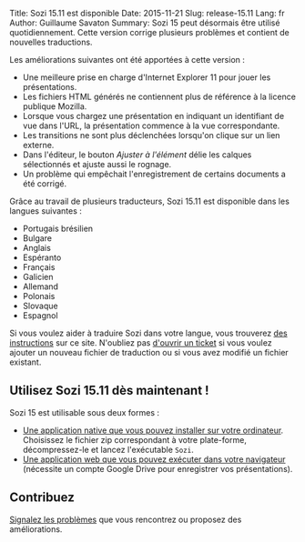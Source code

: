 Title: Sozi 15.11 est disponible
Date: 2015-11-21
Slug: release-15.11
Lang: fr
Author: Guillaume Savaton
Summary:
    Sozi 15 peut désormais être utilisé quotidiennement.
    Cette version corrige plusieurs problèmes et contient de nouvelles traductions.

Les améliorations suivantes ont été apportées à cette version&nbsp;:

* Une meilleure prise en charge d'Internet Explorer 11 pour jouer les présentations.
* Les fichiers HTML générés ne contiennent plus de référence à la licence publique Mozilla.
* Lorsque vous chargez une présentation en indiquant un identifiant de vue dans l'URL, la présentation commence à la vue correspondante.
* Les transitions ne sont plus déclenchées lorsqu'on clique sur un lien externe.
* Dans l'éditeur, le bouton *Ajuster à l'élément* délie les calques sélectionnés et ajuste aussi le rognage.
* Un problème qui empêchait l'enregistrement de certains documents a été corrigé.

Grâce au travail de plusieurs traducteurs, Sozi 15.11 est disponible dans les langues suivantes&nbsp;:

* Portugais brésilien
* Bulgare
* Anglais
* Espéranto
* Français
* Galicien
* Allemand
* Polonais
* Slovaque
* Espagnol

Si vous voulez aider à traduire Sozi dans votre langue, vous trouverez [des instructions](|filename|/pages/fr/translate-editor.md) sur ce site.
N'oubliez pas [d'ouvrir un ticket](https://github.com/senshu/Sozi/issues) si vous voulez ajouter
un nouveau fichier de traduction ou si vous avez modifié un fichier existant.


Utilisez Sozi 15.11 dès maintenant&nbsp;!
-----------------------------------------

Sozi 15 est utilisable sous deux formes&nbsp;:

* [Une application native que vous pouvez installer sur votre ordinateur](https://github.com/senshu/Sozi/releases/tag/15.11).
  Choisissez le fichier zip correspondant à votre plate-forme, décompressez-le et lancez l'exécutable `Sozi`.
* [Une application web que vous pouvez exécuter dans votre navigateur](http://sozi.baierouge.fr/demo/)
  (nécessite un compte Google Drive pour enregistrer vos présentations).

Contribuez
----------

[Signalez les problèmes](https://github.com/senshu/Sozi/issues) que vous rencontrez
ou proposez des améliorations.
